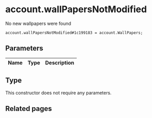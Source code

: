# account.wallPapersNotModified
No new wallpapers were found

```
account.wallPapersNotModified#1c199183 = account.WallPapers;
```

## Parameters
| Name | Type | Description |
| ---- | :----: | ----------- |


## Type
This constructor does not require any parameters.

## Related pages
